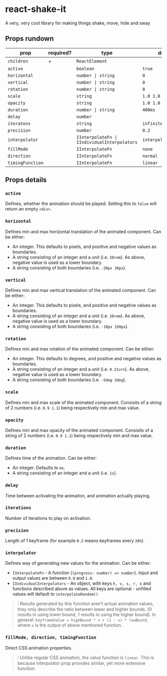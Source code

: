 # react-shake-it

A very, very cool library for making things shake, move, hide and sway

## Props rundown

| prop            | required? | type               | default |
|-----------------|-----------|--------------------|---------|
| `children`      | +         | `ReactElement`     |         |
| `active`        |           | `boolean`          |`true`   |
| `horizontal`    |           | `number \| string` |`0`    	 |
| `vertical`      |           | `number \| string` |`0`    	 |
| `rotation`      |           | `number \| string` |`0`    	 |
| `scale`         |           | `string`           |`1.0 1.0`|
| `opacity`       |           | `string`           |`1.0 1.0`|
| `duration`      |           | `number \| string` |`400ms`  |
| `delay`         |           | `number` |         |
| `iteratons`     |           | `string`           |`infinite`|
| `precision`     |           | `number`           |`0.2`    |
| `interpolator`  |           | `IInterpolateFn \| IIndividualInterpolators`		|`interpolateRandom()`|
| `fillMode`      |           | `IInterpolateFn`   |`none`	 |
| `direction`     |           | `IInterpolateFn`   |`normal` |
| `timingFunction`|           | `IInterpolateFn`   |`linear` |



## Props details


### `active`
Defines, whether the animation should be played. Setting this to `false` will return an empty `<div>`.

### `horizontal`
Defines min and max horizontal translation of the animated component. Can be either:
 - An integer. This defaults to pixels, and positive and negative values as boundaries.
 - A string consisting of an integer and a unit (i.e. `20rem`). As above, negative value is used as a lower boundary.
 - A string consisting of both boundaries (i.e. `-20px 30px`).

### `vertical`
Defines min and max vertical translation of the animated component. Can be either:
 - An integer. This defaults to pixels, and positive and negative values as boundaries.
 - A string consisting of an integer and a unit (i.e. `10rem`). As above, negative value is used as a lower boundary.
 - A string consisting of both boundaries (i.e. `-10px 150px`).

### `rotation`
Defines min and max rotation of the animated component. Can be either:
 - An integer. This defaults to degrees, and positive and negative values as boundaries.
 - A string consisting of an integer and a unit (i.e. `0.1turn`). As above, negative value is used as a lower boundary.
 - A string consisting of both boundaries (i.e. `-5deg 3deg`).

### `scale`
Defines min and max scale of the animated component. Consisits of a string of 2 numbers (i.e. `0.9 1.1`) being respectively min and max value.

### `opacity`
Defines min and max opacity of the animated component. Consisits of a string of 2 numbers (i.e. `0.9 1.1`) being respectively min and max value.

### `duration`
Defines time of the animation. Can be either:
 - An integer. Defaults to `ms`.
 - A string consisting of an integer and a unit (i.e. `1s`).

### `delay`
Time between activating the animaiton, and animation actually playing.

### `iterations`
Number of iterations to play on activation.

### `precision`
Length of 1 keyframe (for example `0.2` means keyframes every `20%`).

### `interpolator`
Defines way of generating new values for the animation. Can be either:
 - `IInterpolateFn` - A function (`(progress: number) => number`). Input and output values are between `0.0` and `1.0`.
 - `IIndividualInterpolators` - An object, with keys `h, v, s, r, o` and functions described above as values. All keys are optional - unfilled values will default to `interpolateRandom()`

 > ❕ Results generated by this function aren't actual animation values, they only describe the ratio between lower and higher bounds. (0 results in using lower bound, 1 results in using the higher bound). In general:
 `keyframeValue = highBound * x + (1 - x) * lowBound`, where `x` is the output of above mentioned function.

### `fillMode, direction, timingFunction`
Direct CSS animation properties. 

> ❕ Unlike regular CSS animation, the value function is `linear`. This is because interpolator prop 				provides similar, yet more extensive function.

